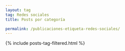 ```yaml
---
layout: tag
tag: Redes sociales
title: Posts por categoría

permalink: /publicaciones-etiqueta-redes-sociales/
---
```


{% include posts-tag-filtered.html %}